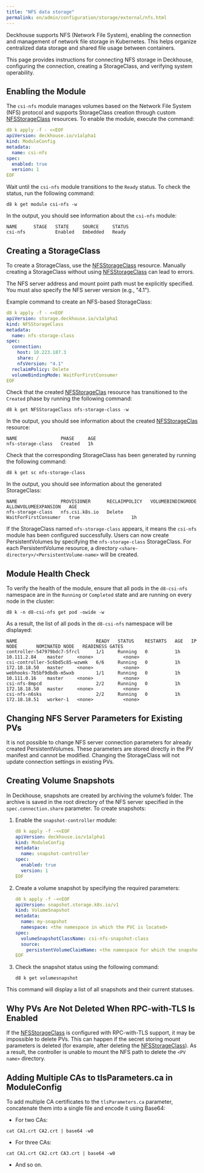 ```yaml
---
title: "NFS data storage"
permalink: en/admin/configuration/storage/external/nfs.html
---
```


Deckhouse supports NFS (Network File System), enabling the connection and management of network file storage in Kubernetes. This helps organize centralized data storage and shared file usage between containers.

This page provides instructions for connecting NFS storage in Deckhouse, configuring the connection, creating a StorageClass, and verifying system operability.

## Enabling the Module

The `csi-nfs` module manages volumes based on the Network File System (NFS) protocol and supports StorageClass creation through custom [NFSStorageClass](../../../reference/cr/nfsstorageclass/) resources. To enable the module, execute the command:

```yaml
d8 k apply -f - <<EOF
apiVersion: deckhouse.io/v1alpha1
kind: ModuleConfig
metadata:
  name: csi-nfs
spec:
  enabled: true
  version: 1
EOF
```

Wait until the `csi-nfs` module transitions to the `Ready` status. To check the status, run the following command:

```shell
d8 k get module csi-nfs -w
```

In the output, you should see information about the `csi-nfs` module:

```console
NAME      STAGE   STATE     SOURCE     STATUS
csi-nfs           Enabled   Embedded   Ready
```

## Creating a StorageClass

To create a StorageClass, use the [NFSStorageClass](../../../reference/cr/nfsstorageclass/) resource. Manually creating a StorageClass without using [NFSStorageClass](../../../reference/cr/nfsstorageclass/) can lead to errors.

The NFS server address and mount point path must be explicitly specified. You must also specify the NFS server version (e.g., "4.1").

Example command to create an NFS-based StorageClass:

```yaml
d8 k apply -f - <<EOF
apiVersion: storage.deckhouse.io/v1alpha1
kind: NFSStorageClass
metadata:
  name: nfs-storage-class
spec:
  connection:
    host: 10.223.187.3
    share: /
    nfsVersion: "4.1"
  reclaimPolicy: Delete
  volumeBindingMode: WaitForFirstConsumer
EOF
```

Check that the created [NFSStorageClas](../../../reference/cr/nfsstorageclass/) resource has transitioned to the `Created` phase by running the following command:

```shell
d8 k get NFSStorageClass nfs-storage-class -w
```

In the output, you should see information about the created [NFSStorageClas](../../../reference/cr/nfsstorageclass/) resource:

```console
NAME                PHASE     AGE
nfs-storage-class   Created   1h
```

Check that the corresponding StorageClass has been generated by running the following command:

```shell
d8 k get sc nfs-storage-class
```

In the output, you should see information about the generated StorageClass:

```console
NAME                PROVISIONER      RECLAIMPOLICY   VOLUMEBINDINGMODE      ALLOWVOLUMEEXPANSION   AGE
nfs-storage-class   nfs.csi.k8s.io   Delete          WaitForFirstConsumer   true                   1h
```

If the StorageClass named `nfs-storage-class` appears, it means the `csi-nfs` module has been configured successfully. Users can now create PersistentVolumes by specifying the `nfs-storage-class` StorageClass. For each PersistentVolume resource, a directory `<share-directory>/<PersistentVolume-name>` will be created.

## Module Health Check

To verify the health of the module, ensure that all pods in the `d8-csi-nfs` namespace are in the `Running` or `Completed` state and are running on every node in the cluster:

```shell
d8 k -n d8-csi-nfs get pod -owide -w
```

As a result, the list of all pods in the `d8-csi-nfs` namespace will be displayed:

```console
NAME                             READY   STATUS    RESTARTS   AGE   IP             NODE       NOMINATED NODE   READINESS GATES
controller-547979bdc7-5frcl      1/1     Running   0          1h    10.111.2.84    master     <none>           <none>
csi-controller-5c6bd5c85-wzwmk   6/6     Running   0          1h    172.18.18.50   master     <none>           <none>
webhooks-7b5bf9dbdb-m5wxb        1/1     Running   0          1h    10.111.0.16    master     <none>           <none>
csi-nfs-8mpcd                    2/2     Running   0          1h    172.18.18.50   master     <none>           <none>
csi-nfs-n6sks                    2/2     Running   0          1h    172.18.18.51   worker-1   <none>           <none>
```

## Changing NFS Server Parameters for Existing PVs

It is not possible to change NFS server connection parameters for already created PersistentVolumes. These parameters are stored directly in the PV manifest and cannot be modified. Changing the StorageClass will not update connection settings in existing PVs.

## Creating Volume Snapshots

In Deckhouse, snapshots are created by archiving the volume’s folder. The archive is saved in the root directory of the NFS server specified in the `spec.connection.share` parameter. To create snapshots:

1. Enable the `snapshot-controller` module:

   ```yaml
   d8 k apply -f -<<EOF
   apiVersion: deckhouse.io/v1alpha1
   kind: ModuleConfig
   metadata:
     name: snapshot-controller
   spec:
     enabled: true
     version: 1
   EOF
   ```

1. Create a volume snapshot by specifying the required parameters:

   ```yaml
   d8 k apply -f -<<EOF
   apiVersion: snapshot.storage.k8s.io/v1
   kind: VolumeSnapshot
   metadata:
     name: my-snapshot
     namespace: <the namespace in which the PVC is located>
   spec:
     volumeSnapshotClassName: csi-nfs-snapshot-class
     source:
       persistentVolumeClaimName: <the namespace for which the snapshot needs to be created>
   EOF
   ```

1. Check the snapshot status using the following command:

   ```shell
   d8 k get volumesnapshot
   ```

This command will display a list of all snapshots and their current statuses.

## Why PVs Are Not Deleted When RPC-with-TLS Is Enabled

If the [NFSStorageClass](../../../reference/cr/nfsstorageclass/) is configured with RPC-with-TLS support, it may be impossible to delete PVs. This can happen if the secret storing mount parameters is deleted (for example, after deleting the [NFSStorageClass](../../../reference/cr/nfsstorageclass/)). As a result, the controller is unable to mount the NFS path to delete the `<PV name>` directory.

## Adding Multiple CAs to tlsParameters.ca in ModuleConfig

To add multiple CA certificates to the `tlsParameters.ca` parameter, concatenate them into a single file and encode it using Base64:

- For two CAs:

```shell
cat CA1.crt CA2.crt | base64 -w0
```

- For three CAs:

```shell
cat CA1.crt CA2.crt CA3.crt | base64 -w0
```

- And so on.
